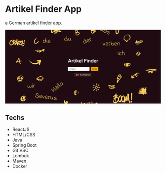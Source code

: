 # Artikel Finder App

a German artikel finder app.

![image](./Screenshot%202024-03-16%20132556.png)

## Techs

- ReactJS
- HTML/CSS
- Java
- Spring Boot
- Git VSC
- Lombok
- Maven
- Docker
